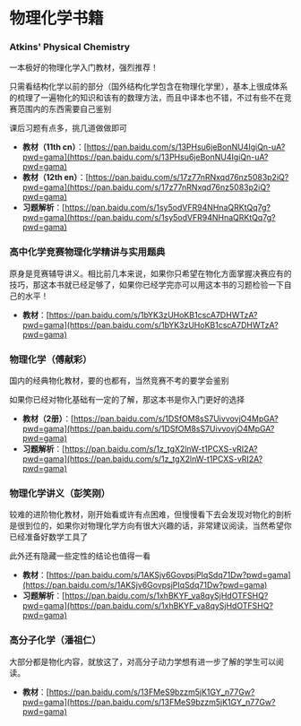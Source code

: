 # 物理化学书籍

### Atkins' Physical Chemistry

一本极好的物理化学入门教材，强烈推荐！

只需看结构化学以前的部分（国外结构化学包含在物理化学里），基本上很成体系的梳理了一遍物化的知识和该有的数理方法，而且中译本也不错，不过有些不在竞赛范围内的东西需要自己鉴别

课后习题有点多，挑几道做做即可

- **教材（11th cn）**：[https://pan.baidu.com/s/13PHsu6jeBonNU4IgiQn-uA?pwd=gama](https://pan.baidu.com/s/13PHsu6jeBonNU4IgiQn-uA?pwd=gama)
- **教材（12th en）**：[https://pan.baidu.com/s/17z77nRNxqd76nz5083p2iQ?pwd=gama](https://pan.baidu.com/s/17z77nRNxqd76nz5083p2iQ?pwd=gama)
- **习题解析**：[https://pan.baidu.com/s/1sy5odVFR94NHnaQRKtQq7g?pwd=gama](https://pan.baidu.com/s/1sy5odVFR94NHnaQRKtQq7g?pwd=gama)

### 高中化学竞赛物理化学精讲与实用题典

原身是竞赛辅导讲义。相比前几本来说，如果你只希望在物化方面掌握决赛应有的技巧，那这本书就已经足够了，如果你已经学完亦可以用这本书的习题检验一下自己的水平！

- **教材**：[https://pan.baidu.com/s/1bYK3zUHoKB1cscA7DHWTzA?pwd=gama](https://pan.baidu.com/s/1bYK3zUHoKB1cscA7DHWTzA?pwd=gama)

### 物理化学（傅献彩）

国内的经典物化教材，要的也都有，当然竞赛不考的要学会鉴别

如果你已经对物化基础有一定的了解，那这本书是你入门更好的选择

- **教材（2册）**：[https://pan.baidu.com/s/1DSfOM8sS7UivvovjO4MpGA?pwd=gama](https://pan.baidu.com/s/1DSfOM8sS7UivvovjO4MpGA?pwd=gama)
- **习题解析**：[https://pan.baidu.com/s/1z_tgX2lnW-t1PCXS-vRI2A?pwd=gama](https://pan.baidu.com/s/1z_tgX2lnW-t1PCXS-vRI2A?pwd=gama)

### 物理化学讲义（彭笑刚）

较难的进阶物化教材，刚开始看或许有点困难，但慢慢看下去会发现对物化的剖析是很到位的，如果你对物理化学方向有很大兴趣的话，非常建议阅读，当然希望你已经准备好数学工具了

此外还有隐藏一些定性的结论也值得一看

- **教材**：[https://pan.baidu.com/s/1AKSjv6GovpsjPIqSdq71Dw?pwd=gama](https://pan.baidu.com/s/1AKSjv6GovpsjPIqSdq71Dw?pwd=gama)
- **习题解析**：[https://pan.baidu.com/s/1xhBKYF_va8qySjHdOTFSHQ?pwd=gama](https://pan.baidu.com/s/1xhBKYF_va8qySjHdOTFSHQ?pwd=gama)

### 高分子化学（潘祖仁）

大部分都是物化内容，就放这了，对高分子动力学想有进一步了解的学生可以阅读。

- **教材**：[https://pan.baidu.com/s/13FMeS9bzzm5jK1GY_n77Gw?pwd=gama](https://pan.baidu.com/s/13FMeS9bzzm5jK1GY_n77Gw?pwd=gama)